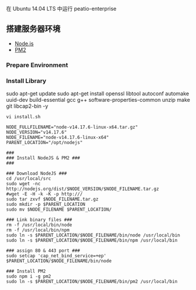 在 Ubuntu 14.04 LTS 中运行 peatio-enterprise

## 搭建服务器环境

- [Node.js](#nodejs)
- [PM2](#pm2)


### Prepare Environment 

### Install Library ###
sudo apt-get update
sudo apt-get install openssl libtool autoconf automake uuid-dev build-essential gcc g++ software-properties-common unzip make git libcap2-bin -y

```shell
vi install.sh
```
```shell
NODE_FULLFILENAME="node-v14.17.6-linux-x64.tar.gz"
NODE_VERSION="v14.17.6"
NODE_FILENAME="node-v14.17.6-linux-x64"
PARENT_LOCATION="/opt/nodejs"

###
### Install NodeJS & PM2 ###
###

### Download NodeJS ###
cd /usr/local/src
sudo wget -nc http://nodejs.org/dist/$NODE_VERSION/$NODE_FILENAME.tar.gz
#wget -E -H -k -K -p http:///
sudo tar zxvf $NODE_FILENAME.tar.gz
sudo mkdir -p $PARENT_LOCATION
sudo mv $NODE_FILENAME $PARENT_LOCATION/

### Link binary files ###
rm -f /usr/local/bin/node
rm -f /usr/local/bin/npm
sudo ln -s $PARENT_LOCATION/$NODE_FILENAME/bin/node /usr/local/bin
sudo ln -s $PARENT_LOCATION/$NODE_FILENAME/bin/npm /usr/local/bin

### assign 80 & 443 port ###
sudo setcap 'cap_net_bind_service=+ep' $PARENT_LOCATION/$NODE_FILENAME/bin/node
    
### Install PM2 
sudo npm i -g pm2
sudo ln -s $PARENT_LOCATION/$NODE_FILENAME/bin/pm2 /usr/local/bin